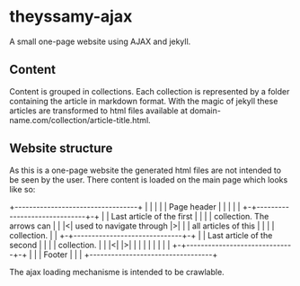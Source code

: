 # theyssamy-ajax

A small one-page website using AJAX and jekyll.

## Content

Content is grouped in collections. Each collection is represented by a folder containing the article in markdown format. With the magic of jekyll these articles are transformed to html files available at domain-name.com/collection/article-title.html.

## Website structure

As this is a one-page website the generated html files are not intended to be seen by the user. There content is loaded on the main page which looks like so:

+----------------------------------+
|                                  |
|                                  |
|           Page header            |
|                                  |
|                                  |
+-+------------------------------+-+
| |  Last article of the first   | |
| |  collection. The arrows can  | |
|<|  used to navigate through    |>|
| |  all articles of this        | |
| |  collection.                 | |
+-+------------------------------+-+
| |  Last article of the second  | |
| |  collection.                 | |
|<|                              |>|
| |                              | |
| |                              | |
+-+------------------------------+-+
|                                  |
|              Footer              |
|                                  |
+----------------------------------+

The ajax loading mechanisme is intended to be crawlable.